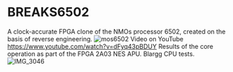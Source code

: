 # BREAKS6502
A clock-accurate FPGA clone of the NMOs processor 6502, created on the basis of reverse engineering.
![mos6502](https://github.com/user-attachments/assets/6a017381-b5b0-4531-bb28-27f9e5795a39)
Video on YouTube  https://www.youtube.com/watch?v=dFyq43pBDUY
Results of the core operation as part of the FPGA 2A03 NES APU. Blargg CPU tests.
![IMG_3046](https://github.com/user-attachments/assets/b6e75e27-2aec-44c3-ac50-1a53e20adcd7)
